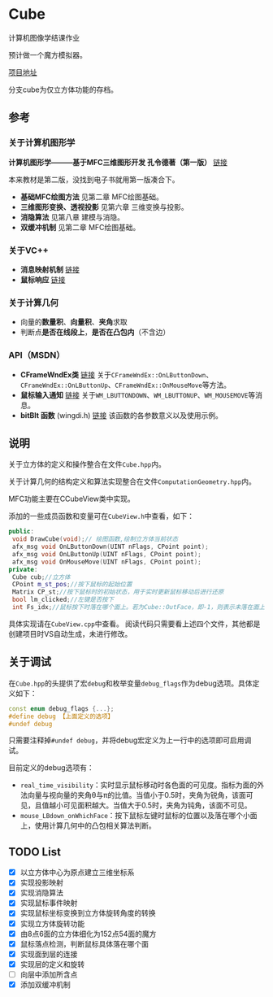 # Cube

计算机图像学结课作业

预计做一个魔方模拟器。

[项目地址](https://github.com/Jinvic/Cube)

分支cube为仅立方体功能的存档。

## 参考

### 关于计算机图形学

**计算机图形学———基于MFC三维图形开发 孔令德著（第一版）** [链接](https://u.xueshu86.com/13429290.html)

本来教材是第二版，没找到电子书就用第一版凑合下。

- **基础MFC绘图方法** 见第二章 MFC绘图基础。
- **三维图形变换、透视投影** 见第六章 三维变换与投影。
- **消隐算法** 见第八章 建模与消隐。
- **双缓冲机制** 见第二章 MFC绘图基础。

### 关于VC++

- **消息映射机制** [链接](https://blog.csdn.net/qq_44974888/article/details/124355801)
- **鼠标响应** [链接](https://blog.csdn.net/Eastmount/article/details/53192634)

### 关于计算几何

- 向量的**数量积**、**向量积**、**夹角**求取
- 判断点**是否在线段上**，**是否在凸包内**（不含边）

### API（MSDN）

- **CFrameWndEx类** [链接](https://learn.microsoft.com/zh-cn/cpp/mfc/reference/cframewndex-class?view=msvc-170) 关于`CFrameWndEx::OnLButtonDown`、`CFrameWndEx::OnLButtonUp`、`CFrameWndEx::OnMouseMove`等方法。
- **鼠标输入通知** [链接](https://learn.microsoft.com/zh-cn/windows/win32/inputdev/mouse-input-notifications) 关于`WM_LBUTTONDOWN`、`WM_LBUTTONUP`、`WM_MOUSEMOVE`等消息。
- **bitBlt 函数** (wingdi.h) [链接](https://learn.microsoft.com/zh-cn/windows/win32/api/wingdi/nf-wingdi-bitblt) 该函数的各参数意义以及使用示例。

## 说明

关于立方体的定义和操作整合在文件`Cube.hpp`内。

关于计算几何的结构定义和算法实现整合在文件`ComputationGeometry.hpp`内。

MFC功能主要在CCubeView类中实现。

添加的一些成员函数和变量可在`CubeView.h`中查看，如下：

```C++
public:
 void DrawCube(void);// 绘图函数,绘制立方体当前状态
 afx_msg void OnLButtonDown(UINT nFlags, CPoint point);
 afx_msg void OnLButtonUp(UINT nFlags, CPoint point);
 afx_msg void OnMouseMove(UINT nFlags, CPoint point);
private:
 Cube cub;//立方体
 CPoint m_st_pos;//按下鼠标的起始位置
 Matrix CP_st;//按下鼠标时的初始状态，用于实时更新鼠标移动后进行还原
 bool lm_clicked;//左键是否按下
 int Fs_idx;//鼠标按下时落在哪个面上。若为Cube::OutFace，即-1，则表示未落在面上
```

具体实现请在`CubeView.cpp`中查看。
阅读代码只需要看上述四个文件，其他都是创建项目时VS自动生成，未进行修改。

## 关于调试

在`Cube.hpp`的头提供了宏`debug`和枚举变量`debug_flags`作为debug选项。具体定义如下：

```C++
const enum debug_flags {...};
#define debug 【上面定义的选项】
#undef debug
```

只需要注释掉`#undef debug`，并将debug宏定义为上一行中的选项即可启用调试。

目前定义的debug选项有：

- `real_time_visibility`：实时显示鼠标移动时各色面的可见度。指标为面的外法向量与视向量的夹角θ与π的比值。当值小于0.5时，夹角为锐角，该面可见，且值越小可见面积越大。当值大于0.5时，夹角为钝角，该面不可见。
- `mouse_LBdown_onWhichFace`：按下鼠标左键时鼠标的位置以及落在哪个小面上，使用计算几何中的凸包相关算法判断。

## TODO List

- [x] 以立方体中心为原点建立三维坐标系
- [x] 实现投影映射
- [x] 实现消隐算法
- [x] 实现鼠标事件映射
- [x] 实现鼠标坐标变换到立方体旋转角度的转换
- [x] 实现立方体旋转功能
- [x] 由8点6面的立方体细化为152点54面的魔方
- [x] 鼠标落点检测，判断鼠标具体落在哪个面
- [x] 实现面到层的连接
- [x] 实现层的定义和旋转
- [ ] 向层中添加所含点
- [x] 添加双缓冲机制
